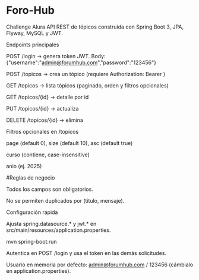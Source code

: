 # Foro-Hub
Challenge Alura
API REST de tópicos construida con Spring Boot 3, JPA, Flyway, MySQL y JWT.

Endpoints principales

POST /login → genera token JWT. Body: {"username":"admin@forumhub.com","password":"123456"}

POST /topicos → crea un tópico (requiere Authorization: Bearer <token>)


GET /topicos → lista tópicos (paginado, orden y filtros opcionales)

GET /topicos/{id} → detalle por id

PUT /topicos/{id} → actualiza

DELETE /topicos/{id} → elimina

Filtros opcionales en /topicos

page (default 0), size (default 10), asc (default true)

curso (contiene, case-insensitive)

anio (ej. 2025)


#Reglas de negocio

Todos los campos son obligatorios.

No se permiten duplicados por (titulo, mensaje).


Configuración rápida

Ajusta spring.datasource.* y jwt.* en src/main/resources/application.properties.

mvn spring-boot:run

Autentica en POST /login y usa el token en las demás solicitudes.

Usuario en memoria por defecto: admin@forumhub.com / 123456 (cámbialo en application.properties).

